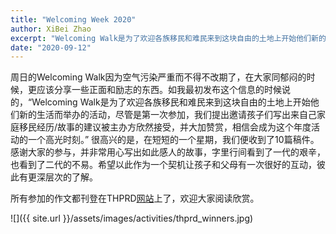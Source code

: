 ```yaml
---
title: "Welcoming Week 2020"
author: XiBei Zhao
excerpt: "Welcoming Walk是为了欢迎各族移民和难民来到这块自由的土地上开始他们新的生活而举办的活动，尽管是第一次参加，我们提出邀请孩子们写出来自己家庭移民经历/故事的建议被主办方欣然接受，并大加赞赏，相信会成为这个年度活动的一个高光时刻。很高兴的是，在短短的一个星期，我们便收到了10篇稿件。感谢大家的参与，并非常用心写出如此感人的故事，字里行间看到了一代的艰辛，也看到了二代的不易。希望以此作为一个契机让孩子和父母有一次很好的互动，彼此有更深层次的了解。"
date: "2020-09-12"
---
```


周日的Welcoming Walk因为空气污染严重而不得不改期了，在大家同郁闷的时候，更应该分享一些正面和励志的东西。如我最初发布这个信息的时候说的，“Welcoming Walk是为了欢迎各族移民和难民来到这块自由的土地上开始他们新的生活而举办的活动，尽管是第一次参加，我们提出邀请孩子们写出来自己家庭移民经历/故事的建议被主办方欣然接受，并大加赞赏，相信会成为这个年度活动的一个高光时刻。” 很高兴的是，在短短的一个星期，我们便收到了10篇稿件。感谢大家的参与，并非常用心写出如此感人的故事，字里行间看到了一代的艰辛，也看到了二代的不易。希望以此作为一个契机让孩子和父母有一次很好的互动，彼此有更深层次的了解。

所有参加的作文都刊登在THPRD[网站](http://www.thprd.org/activities/virtual-recreation-center/events?fbclid=IwAR3UcfqssId1HAwtkxU4bQe26idMv8wSM0crwTF5SJLLLEcXyzWH6C2byyA#OCC)上了，欢迎大家阅读欣赏。

![]({{ site.url }}/assets/images/activities/thprd_winners.jpg)
